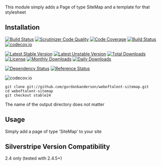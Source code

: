This module simply adds a Page of type SiteMap and a template for that stylesheet

## Installation
[![Build Status](https://travis-ci.org/gordonbanderson/weboftalent-sitemap.svg?branch=master)](https://travis-ci.org/gordonbanderson/weboftalent-sitemap)
[![Scrutinizer Code Quality](https://scrutinizer-ci.com/g/gordonbanderson/weboftalent-sitemap/badges/quality-score.png?b=master)](https://scrutinizer-ci.com/g/gordonbanderson/weboftalent-sitemap/?branch=master)
[![Code Coverage](https://scrutinizer-ci.com/g/gordonbanderson/weboftalent-sitemap/badges/coverage.png?b=master)](https://scrutinizer-ci.com/g/gordonbanderson/weboftalent-sitemap/?branch=master)
[![Build Status](https://scrutinizer-ci.com/g/gordonbanderson/weboftalent-sitemap/badges/build.png?b=master)](https://scrutinizer-ci.com/g/gordonbanderson/weboftalent-sitemap/build-status/master)
[![codecov.io](https://codecov.io/github/gordonbanderson/weboftalent-sitemap/coverage.svg?branch=master)](https://codecov.io/github/gordonbanderson/weboftalent-sitemap?branch=master)

[![Latest Stable Version](https://poser.pugx.org/weboftalent/sitemap/version)](https://packagist.org/packages/weboftalent/sitemap)
[![Latest Unstable Version](https://poser.pugx.org/weboftalent/sitemap/v/unstable)](//packagist.org/packages/weboftalent/sitemap)
[![Total Downloads](https://poser.pugx.org/weboftalent/sitemap/downloads)](https://packagist.org/packages/weboftalent/sitemap)
[![License](https://poser.pugx.org/weboftalent/sitemap/license)](https://packagist.org/packages/weboftalent/sitemap)
[![Monthly Downloads](https://poser.pugx.org/weboftalent/sitemap/d/monthly)](https://packagist.org/packages/weboftalent/sitemap)
[![Daily Downloads](https://poser.pugx.org/weboftalent/sitemap/d/daily)](https://packagist.org/packages/weboftalent/sitemap)

[![Dependency Status](https://www.versioneye.com/php/weboftalent:sitemap/badge.svg)](https://www.versioneye.com/php/weboftalent:sitemap)
[![Reference Status](https://www.versioneye.com/php/weboftalent:sitemap/reference_badge.svg?style=flat)](https://www.versioneye.com/php/weboftalent:sitemap/references)

![codecov.io](https://codecov.io/github/gordonbanderson/weboftalent-sitemap/branch.svg?branch=master)

    git clone git://github.com/gordonbanderson/weboftalent-sitemap.git
    cd weboftalent-sitemap
    git checkout stable24

The name of the output directory does not matter

## Usage

Simply add a page of type 'SiteMap' to your site

## Silverstripe Version Compatibility
2.4 only (tested with 2.4.5+)
